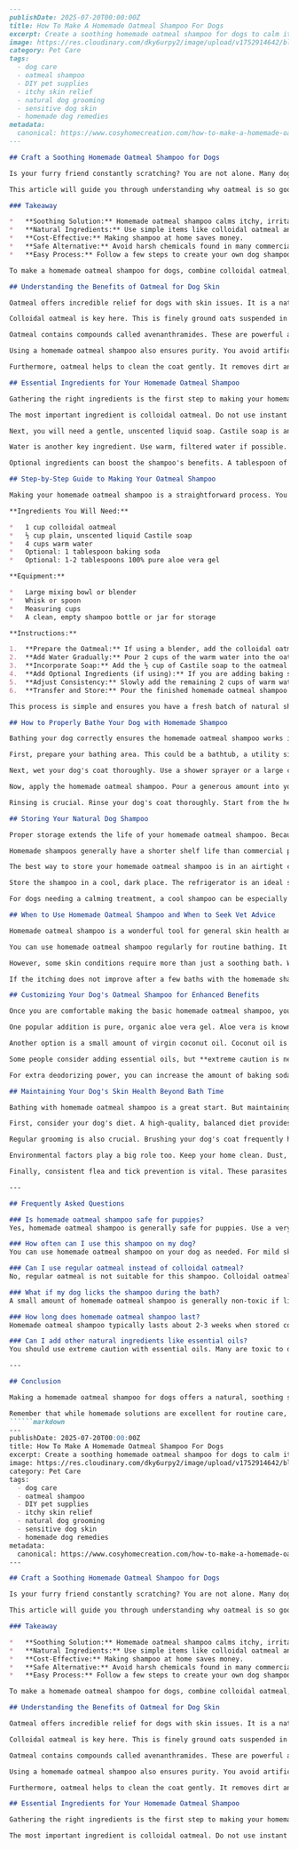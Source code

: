 ```markdown
---
publishDate: 2025-07-20T00:00:00Z
title: How To Make A Homemade Oatmeal Shampoo For Dogs
excerpt: Create a soothing homemade oatmeal shampoo for dogs to calm itchy skin and promote a healthy, shiny coat with natural ingredients.
image: https://res.cloudinary.com/dky6urpy2/image/upload/v1752914642/blog_image_1752914641_xmr4hf.webp
category: Pet Care
tags:
  - dog care
  - oatmeal shampoo
  - DIY pet supplies
  - itchy skin relief
  - natural dog grooming
  - sensitive dog skin
  - homemade dog remedies
metadata:
  canonical: https://www.cosyhomecreation.com/how-to-make-a-homemade-oatmeal-shampoo-for-dogs
---

## Craft a Soothing Homemade Oatmeal Shampoo for Dogs

Is your furry friend constantly scratching? You are not alone. Many dog owners face the challenge of sensitive or itchy skin. Commercial shampoos can sometimes contain harsh chemicals that make matters worse. This is where a homemade oatmeal shampoo for dogs comes in. I want to help you create a gentle, effective, and natural solution right in your kitchen.

This article will guide you through understanding why oatmeal is so good for dog skin. We will explore the ingredients you need and offer a simple, step-by-step recipe. You will also learn how to properly bathe your dog and store your shampoo. Finally, we will discuss when this homemade remedy is best. We will also cover when it is wise to consult a veterinarian. Get ready to give your dog the soothing bath they deserve.

### Takeaway

*   **Soothing Solution:** Homemade oatmeal shampoo calms itchy, irritated dog skin.
*   **Natural Ingredients:** Use simple items like colloidal oatmeal and gentle soap.
*   **Cost-Effective:** Making shampoo at home saves money.
*   **Safe Alternative:** Avoid harsh chemicals found in many commercial products.
*   **Easy Process:** Follow a few steps to create your own dog shampoo.

To make a homemade oatmeal shampoo for dogs, combine colloidal oatmeal, natural liquid soap (like Castile soap), and warm water. Blend these ingredients until they form a smooth, creamy consistency. This gentle shampoo helps soothe irritated skin, reduce itching, and promote a healthy coat for your canine companion.

## Understanding the Benefits of Oatmeal for Dog Skin

Oatmeal offers incredible relief for dogs with skin issues. It is a natural ingredient known for its soothing properties. Many commercial dog shampoos include oatmeal for this reason. Making your own lets you control the quality.

Colloidal oatmeal is key here. This is finely ground oats suspended in liquid. It creates a protective barrier on the skin. This barrier helps to lock in moisture. It also guards against irritants. The tiny particles cling to the skin. They soothe discomfort directly.

Oatmeal contains compounds called avenanthramides. These are powerful antioxidants and anti-inflammatory agents. They reduce redness and swelling. They calm angry skin. If your dog suffers from allergies, hot spots, or general itchiness, oatmeal can provide significant comfort. It eases the constant need to scratch. This simple ingredient makes a big difference.

Using a homemade oatmeal shampoo also ensures purity. You avoid artificial fragrances, dyes, and preservatives. These can sometimes trigger adverse reactions in sensitive dogs. Pure ingredients mean fewer risks. This provides peace of mind. It also gives your dog a healthier bathing experience. I find this especially comforting for my own pets. I know exactly what goes onto their skin. This natural approach supports overall skin health. It helps maintain a balanced skin pH. This makes it a top choice for regular grooming.

Furthermore, oatmeal helps to clean the coat gently. It removes dirt and dander without stripping natural oils. This keeps the fur soft and shiny. It prevents dryness which often leads to more itching. For a quick and effective way to soothe your dog's skin, a homemade oatmeal bath can also be very beneficial. You can learn more about how to make a homemade oatmeal bath for a dog by clicking [here](https://cosyhomecreation.com/how-to-make-a-homemade-oatmeal-bath-for-a-dog). This shampoo is a natural way to maintain your dog's comfort and cleanliness. It supports their skin's natural defense system.

## Essential Ingredients for Your Homemade Oatmeal Shampoo

Gathering the right ingredients is the first step to making your homemade oatmeal shampoo for dogs. You will need just a few simple items. These are easy to find and gentle on your dog's skin. High-quality ingredients make a noticeable difference in the shampoo's effectiveness. I always choose natural options for my own pets.

The most important ingredient is colloidal oatmeal. Do not use instant oatmeal from your pantry. Colloidal oatmeal is specially processed. It is ground into a very fine powder. This fine powder dissolves better in water. It creates the soothing mixture that helps your dog's skin. You can buy colloidal oatmeal online or at most drugstores. It is often found in the skincare aisle.

Next, you will need a gentle, unscented liquid soap. Castile soap is an excellent choice. It is plant-based and biodegradable. It cleans without harsh chemicals. Make sure it is plain, unscented Castile soap. Avoid varieties with essential oils or fragrances. These can irritate your dog's skin. Dogs have very sensitive noses. Strong scents might also bother them.

Water is another key ingredient. Use warm, filtered water if possible. This helps the ingredients mix well. It also feels comfortable for your dog during bath time. Avoid cold water, which can shock them. Very hot water can irritate their skin. Aim for lukewarm, body temperature water.

Optional ingredients can boost the shampoo's benefits. A tablespoon of baking soda can help deodorize. It also balances pH. A small amount of pure aloe vera gel adds extra moisture and soothing properties. Ensure the aloe vera gel is 100% pure. It should have no added alcohol or fragrances. These extra touches can enhance the shampoo's calming effect. For dogs with severe itching, you might consider how to make a homemade itch cream for dogs for targeted relief after the bath. You can find more information about it [here](https://cosyhomecreation.com/how-do-you-make-homemade-itch-cream-for-dogs). Always prioritize gentle, non-toxic components.

## Step-by-Step Guide to Making Your Oatmeal Shampoo

Making your homemade oatmeal shampoo is a straightforward process. You do not need any special equipment. Just follow these simple steps to create a soothing wash for your dog. I find this process quick and rewarding. It feels good to make something beneficial for my pet.

**Ingredients You Will Need:**

*   1 cup colloidal oatmeal
*   ½ cup plain, unscented liquid Castile soap
*   4 cups warm water
*   Optional: 1 tablespoon baking soda
*   Optional: 1-2 tablespoons 100% pure aloe vera gel

**Equipment:**

*   Large mixing bowl or blender
*   Whisk or spoon
*   Measuring cups
*   A clean, empty shampoo bottle or jar for storage

**Instructions:**

1.  **Prepare the Oatmeal:** If using a blender, add the colloidal oatmeal first. If mixing by hand, place it in your large bowl. Ensure you are using colloidal oatmeal, not regular rolled oats. This fine powder mixes best.
2.  **Add Water Gradually:** Pour 2 cups of the warm water into the oatmeal. Whisk or blend until smooth. The mixture should become a milky, thick liquid. Adding water slowly prevents lumps. It helps the oatmeal dissolve evenly.
3.  **Incorporate Soap:** Add the ½ cup of Castile soap to the oatmeal mixture. Stir or blend gently. Mix until fully combined. Avoid creating too many suds at this stage. We want a smooth consistency.
4.  **Add Optional Ingredients (if using):** If you are adding baking soda or aloe vera gel, stir them in now. Mix well until everything is evenly distributed. These additions boost the shampoo's soothing and deodorizing effects. They are not essential but can be helpful.
5.  **Adjust Consistency:** Slowly add the remaining 2 cups of warm water. Mix until the shampoo reaches a consistency you like. Some prefer it thinner, others thicker. Adjust as needed for easy pouring and application. The total water might vary slightly. Aim for a pourable but not watery texture.
6.  **Transfer and Store:** Pour the finished homemade oatmeal shampoo into a clean, empty shampoo bottle or jar. A funnel can make this easier. Label the bottle clearly. Include the date you made it. This helps you keep track of freshness. Your shampoo is now ready to use!

This process is simple and ensures you have a fresh batch of natural shampoo ready for your dog's next bath. Your dog will appreciate the gentle care.

## How to Properly Bathe Your Dog with Homemade Shampoo

Bathing your dog correctly ensures the homemade oatmeal shampoo works its best. A calm bathing experience benefits both you and your pet. I always try to make bath time enjoyable for my dog. It helps them associate baths with comfort, not stress.

First, prepare your bathing area. This could be a bathtub, a utility sink, or an outdoor wash station. Gather all your supplies before bringing your dog in. You will need your homemade oatmeal shampoo, towels, a brush, and possibly some dog treats. Make sure the water temperature is lukewarm. Test it on your wrist. It should be comfortable, not too hot or cold.

Next, wet your dog's coat thoroughly. Use a shower sprayer or a large cup to saturate their fur completely. Work from their neck down to their tail and legs. Be careful around their face and ears. Avoid getting water inside their ear canals. This can lead to ear infections. A cotton ball can be placed gently in each ear as a barrier, if your dog tolerates it.

Now, apply the homemade oatmeal shampoo. Pour a generous amount into your hands. Start at your dog's neck and work your way down. Gently massage the shampoo into their coat. Make sure to reach their skin. Pay extra attention to areas that seem itchy or irritated. The oatmeal needs to contact the skin to do its work. Lather well but avoid harsh scrubbing. A gentle massage is enough to distribute the shampoo. Let the shampoo sit on your dog for 5-10 minutes. This allows the oatmeal to truly soothe their skin. You can use this time to give them gentle praise or a treat.

Rinsing is crucial. Rinse your dog's coat thoroughly. Start from the head and work down. Make sure no shampoo residue remains on their skin or fur. Leftover shampoo can cause irritation. Keep rinsing until the water runs clear and their coat feels squeaky clean, not slippery. This step often takes longer than you think. After rinsing, gently squeeze excess water from their fur. Wrap them in a towel. Pat them dry, or let them air dry in a warm, draft-free spot. Offer a treat and lots of praise for a job well done. Proper bathing helps keep their skin healthy. It complements other natural care practices, such as choosing the right diet for your dog. For more information on what is the best homemade food to feed a dog, you can visit [this page](https://cosyhomecreation.com/what-is-the-best-homemade-food-to-feed-a-dog).

## Storing Your Natural Dog Shampoo

Proper storage extends the life of your homemade oatmeal shampoo. Because it contains natural ingredients and no harsh preservatives, it needs careful handling. Knowing how to store it correctly prevents spoilage. It also ensures the shampoo stays effective for your dog's next bath.

Homemade shampoos generally have a shorter shelf life than commercial products. This is because they lack artificial stabilizers. Your oatmeal shampoo is best used fresh. I recommend making smaller batches more often. This ensures you always have a potent, safe product. A batch should last for several weeks if stored correctly.

The best way to store your homemade oatmeal shampoo is in an airtight container. An old, clean shampoo bottle works well. Glass jars with tight lids are also good options. Make sure the container is thoroughly washed and dry before filling. Any moisture inside can encourage bacterial growth. Label the container with the date you made the shampoo. This helps you track its freshness.

Store the shampoo in a cool, dark place. The refrigerator is an ideal spot for homemade pet products. Cool temperatures slow down bacterial growth. They also help maintain the integrity of the natural ingredients. Avoid storing it in direct sunlight or in a warm bathroom. Heat can cause the shampoo to spoil faster. If you notice any unusual smell, color change, or mold growth, discard the shampoo immediately. It is better to be safe than sorry when it comes to your pet's health.

For dogs needing a calming treatment, a cool shampoo can be especially soothing. Storing it in the fridge can provide this extra relief for itchy skin. Just be sure to warm it slightly before use. You can do this by letting it sit at room temperature for a few minutes. Or, place the bottle in a bowl of warm water. Never microwave it directly. Following these storage tips ensures your homemade oatmeal shampoo remains a safe and beneficial part of your dog's grooming routine. Regular care keeps your pet comfortable. It is also good to know what is safe for your dog to eat, such as oatmeal, for a healthy diet. You might wonder, should I feed my dog raw or cooked oatmeal? Find answers and more helpful info by clicking [here](https://cosyhomecreation.com/should-i-feed-my-dog-raw-or-cooked-oatmeal).

## When to Use Homemade Oatmeal Shampoo and When to Seek Vet Advice

Homemade oatmeal shampoo is a wonderful tool for general skin health and mild irritations. It offers a gentle, natural approach to dog grooming. However, it is important to know when a homemade remedy is sufficient and when professional veterinary help is needed. Recognizing these signs ensures your dog receives the best care.

You can use homemade oatmeal shampoo regularly for routine bathing. It is excellent for maintaining a healthy coat. It also helps prevent common dry skin issues. If your dog experiences mild itching due to seasonal allergies, dry indoor air, or general skin sensitivity, this shampoo provides great relief. It soothes and moisturizes without harsh chemicals. This makes it a good choice for dogs with known sensitivities. It can also be helpful after outdoor adventures to remove irritants from their coat.

However, some skin conditions require more than just a soothing bath. Watch for persistent, severe itching. Look for open sores, redness, swelling, or hair loss. Strong, unpleasant odors from the skin can also be a sign of infection. If your dog is constantly licking, chewing, or scratching, it may indicate a deeper problem. These symptoms might point to bacterial infections, yeast infections, parasites like fleas or mites, or serious allergies. While a homemade flea killer for dogs might be a consideration, it's crucial to consult a vet if you suspect a pest problem. Learn more about effective homemade flea solutions for dogs [here](https://cosyhomecreation.com/what-is-the-best-homemade-flea-killer-for-dogs).

If the itching does not improve after a few baths with the homemade shampoo, consult your veterinarian. They can diagnose the underlying cause of the skin issue. They can prescribe appropriate medications or recommend specialized treatments. Sometimes, a combination of home remedies and professional care works best. Your vet might suggest dietary changes, allergy testing, or specific medicated shampoos. Never delay seeking professional help for severe or worsening symptoms. Your vet is the best resource for ensuring your dog's long-term health and comfort. They can guide you on the most effective treatment plan.

## Customizing Your Dog's Oatmeal Shampoo for Enhanced Benefits

Once you are comfortable making the basic homemade oatmeal shampoo, you can explore customizations. Adding other natural ingredients can enhance its benefits. This allows you to tailor the shampoo to your dog's specific needs. Always introduce new ingredients carefully. Observe your dog for any adverse reactions. My goal is always to maximize comfort for my furry friend.

One popular addition is pure, organic aloe vera gel. Aloe vera is known for its incredible soothing and healing properties. It is great for irritated or sun-exposed skin. Add one to two tablespoons to your shampoo mixture. Ensure it is 100% pure aloe vera gel, free from alcohol or fragrances. It will provide extra hydration and reduce inflammation. This makes the shampoo even more effective for very itchy dogs.

Another option is a small amount of virgin coconut oil. Coconut oil is deeply moisturizing. It can help with dry, flaky skin. It also has natural antibacterial properties. Add a teaspoon or two to the warm water before mixing. It will melt and integrate easily. Do not add too much. This could make your dog's coat greasy. A little goes a long way for added softness and shine.

Some people consider adding essential oils, but **extreme caution is necessary here**. Many essential oils are toxic to dogs. Even small amounts can cause serious health issues. I strongly advise against using essential oils in homemade dog products. If you feel compelled to use an oil, consult your veterinarian first. Only use vet-approved essential oils in extremely diluted forms. Stick to safe and proven ingredients. Lavender oil, for example, is often touted, but it can be dangerous. It is always better to err on the side of caution.

For extra deodorizing power, you can increase the amount of baking soda slightly. Instead of one tablespoon, you might use two. Baking soda effectively neutralizes odors. It does so without masking them with perfumes. This is helpful for dogs who tend to get a bit smelly between baths. Remember, these additions are optional. The basic oatmeal shampoo provides significant relief on its own. These just offer a way to fine-tune the formula for your dog's unique skin and coat condition. Experiment safely and enjoy creating the best possible care for your pet.

## Maintaining Your Dog's Skin Health Beyond Bath Time

Bathing with homemade oatmeal shampoo is a great start. But maintaining your dog's skin health involves more than just bath time. A holistic approach ensures lasting comfort and a healthy coat. I focus on several areas to keep my dog happy and itch-free.

First, consider your dog's diet. A high-quality, balanced diet provides essential nutrients for healthy skin and fur. Look for dog foods rich in omega-3 and omega-6 fatty acids. These healthy fats reduce inflammation and promote skin barrier function. Ingredients like fish oil, flaxseed, and salmon are excellent sources. Some dogs may have food sensitivities. These can manifest as skin problems. Discuss dietary changes with your vet if you suspect allergies. What you feed your dog impacts their overall well-being significantly.

Regular grooming is also crucial. Brushing your dog's coat frequently helps distribute natural oils. This prevents matting. It also removes loose fur, dirt, and dander. Brushing stimulates blood flow to the skin. This promotes healthy skin cell turnover. Different coat types require different brushes and frequencies. Establish a routine that suits your dog. This simple habit keeps their coat clean between baths. It also allows you to spot any skin issues early.

Environmental factors play a big role too. Keep your home clean. Dust, pollen, and other allergens can accumulate indoors. These can trigger skin irritations in sensitive dogs. Regular vacuuming and washing pet bedding help. Consider using air purifiers if indoor allergens are a concern. Ensuring a clean environment reduces exposure to irritants. This lessens the burden on your dog's immune system and skin.

Finally, consistent flea and tick prevention is vital. These parasites cause intense itching and can transmit diseases. Even a single flea bite can trigger a severe allergic reaction in some dogs. Use vet-recommended preventative treatments. Regular checks of your dog's coat also help catch pests early. Maintaining a proactive approach to their skin health prevents minor issues from becoming major problems. Combine these practices with your homemade oatmeal shampoo for a truly happy and healthy dog. It is about providing comprehensive care.

---

## Frequently Asked Questions

### Is homemade oatmeal shampoo safe for puppies?
Yes, homemade oatmeal shampoo is generally safe for puppies. Use a very gentle, unscented Castile soap. Puppies have delicate skin, so mild ingredients are best. Always avoid any essential oils or harsh additives. Rinse thoroughly to prevent any residue.

### How often can I use this shampoo on my dog?
You can use homemade oatmeal shampoo on your dog as needed. For mild skin irritations, bathing once or twice a week can provide relief. For routine maintenance, once every 2-4 weeks is often sufficient. Adjust frequency based on your dog's specific skin condition and activity level.

### Can I use regular oatmeal instead of colloidal oatmeal?
No, regular oatmeal is not suitable for this shampoo. Colloidal oatmeal is finely ground and processed to dissolve in water, forming a soothing mixture that can coat the skin. Regular rolled oats will not dissolve properly and will not provide the same therapeutic benefits.

### What if my dog licks the shampoo during the bath?
A small amount of homemade oatmeal shampoo is generally non-toxic if licked. The ingredients, colloidal oatmeal and Castile soap, are natural and gentle. However, always supervise your dog during baths to minimize ingestion. If your dog ingests a large amount or shows signs of discomfort, contact your vet.

### How long does homemade oatmeal shampoo last?
Homemade oatmeal shampoo typically lasts about 2-3 weeks when stored correctly in a cool, dark place like the refrigerator. Because it contains no artificial preservatives, it has a shorter shelf life than commercial products. Discard it if you notice any changes in smell, color, or consistency.

### Can I add other natural ingredients like essential oils?
You should use extreme caution with essential oils. Many are toxic to dogs, even in small amounts. It is best to avoid them entirely in homemade dog products. Stick to proven safe ingredients like aloe vera gel or a tiny amount of coconut oil for enhanced benefits, only if your vet approves.

---

## Conclusion

Making a homemade oatmeal shampoo for dogs offers a natural, soothing solution for your furry friend's skin. We have covered the many benefits of oatmeal. We have also explored the simple ingredients required. You now have a clear, step-by-step guide to creating your own batch. Proper application and storage ensure the shampoo's effectiveness. This natural remedy provides relief for mild skin irritations.

Remember that while homemade solutions are excellent for routine care, severe or persistent skin issues warrant a vet visit. Your veterinarian can diagnose underlying problems. They can also recommend specific treatments if needed. Beyond baths, a balanced diet, regular grooming, and a clean environment all contribute to your dog's skin health. By combining these practices, you provide comprehensive care for your beloved companion. Empower yourself with this knowledge. Give your dog the gentle, effective relief they deserve. Start crafting your homemade oatmeal shampoo today. Your dog's happy, itch-free wagging tail will thank you!
``````markdown
---
publishDate: 2025-07-20T00:00:00Z
title: How To Make A Homemade Oatmeal Shampoo For Dogs
excerpt: Create a soothing homemade oatmeal shampoo for dogs to calm itchy skin and promote a healthy, shiny coat with natural ingredients.
image: https://res.cloudinary.com/dky6urpy2/image/upload/v1752914642/blog_image_1752914641_xmr4hf.webp
category: Pet Care
tags:
  - dog care
  - oatmeal shampoo
  - DIY pet supplies
  - itchy skin relief
  - natural dog grooming
  - sensitive dog skin
  - homemade dog remedies
metadata:
  canonical: https://www.cosyhomecreation.com/how-to-make-a-homemade-oatmeal-shampoo-for-dogs
---

## Craft a Soothing Homemade Oatmeal Shampoo for Dogs

Is your furry friend constantly scratching? You are not alone. Many dog owners face the challenge of sensitive or itchy skin. Commercial shampoos can sometimes contain harsh chemicals that make matters worse. This is where a homemade oatmeal shampoo for dogs comes in. I want to help you create a gentle, effective, and natural solution right in your kitchen.

This article will guide you through understanding why oatmeal is so good for dog skin. We will explore the ingredients you need and offer a simple, step-by-step recipe. You will also learn how to properly bathe your dog and store your shampoo. Finally, we will discuss when this homemade remedy is best. We will also cover when it is wise to consult a veterinarian. Get ready to give your dog the soothing bath they deserve.

### Takeaway

*   **Soothing Solution:** Homemade oatmeal shampoo calms itchy, irritated dog skin.
*   **Natural Ingredients:** Use simple items like colloidal oatmeal and gentle soap.
*   **Cost-Effective:** Making shampoo at home saves money.
*   **Safe Alternative:** Avoid harsh chemicals found in many commercial products.
*   **Easy Process:** Follow a few steps to create your own dog shampoo.

To make a homemade oatmeal shampoo for dogs, combine colloidal oatmeal, natural liquid soap (like Castile soap), and warm water. Blend these ingredients until they form a smooth, creamy consistency. This gentle shampoo helps soothe irritated skin, reduce itching, and promote a healthy coat for your canine companion.

## Understanding the Benefits of Oatmeal for Dog Skin

Oatmeal offers incredible relief for dogs with skin issues. It is a natural ingredient known for its soothing properties. Many commercial dog shampoos include oatmeal for this reason. Making your own lets you control the quality.

Colloidal oatmeal is key here. This is finely ground oats suspended in liquid. It creates a protective barrier on the skin. This barrier helps to lock in moisture. It also guards against irritants. The tiny particles cling to the skin. They soothe discomfort directly.

Oatmeal contains compounds called avenanthramides. These are powerful antioxidants and anti-inflammatory agents. They reduce redness and swelling. They calm angry skin. If your dog suffers from allergies, hot spots, or general itchiness, oatmeal can provide significant comfort. It eases the constant need to scratch. This simple ingredient makes a big difference.

Using a homemade oatmeal shampoo also ensures purity. You avoid artificial fragrances, dyes, and preservatives. These can sometimes trigger adverse reactions in sensitive dogs. Pure ingredients mean fewer risks. This provides peace of mind. It also gives your dog a healthier bathing experience. I find this especially comforting for my own pets. I know exactly what goes onto their skin. This natural approach supports overall skin health. It helps maintain a balanced skin pH. This makes it a top choice for regular grooming.

Furthermore, oatmeal helps to clean the coat gently. It removes dirt and dander without stripping natural oils. This keeps the fur soft and shiny. It prevents dryness which often leads to more itching. For a quick and effective way to soothe your dog's skin, a homemade oatmeal bath can also be very beneficial. You can learn more about how to make a homemade oatmeal bath for a dog by clicking [here](https://cosyhomecreation.com/how-to-make-a-homemade-oatmeal-bath-for-a-dog). This shampoo is a natural way to maintain your dog's comfort and cleanliness. It supports their skin's natural defense system.

## Essential Ingredients for Your Homemade Oatmeal Shampoo

Gathering the right ingredients is the first step to making your homemade oatmeal shampoo for dogs. You will need just a few simple items. These are easy to find and gentle on your dog's skin. High-quality ingredients make a noticeable difference in the shampoo's effectiveness. I always choose natural options for my own pets.

The most important ingredient is colloidal oatmeal. Do not use instant oatmeal from your pantry. Colloidal oatmeal is specially processed. It is ground into a very fine powder. This fine powder dissolves better